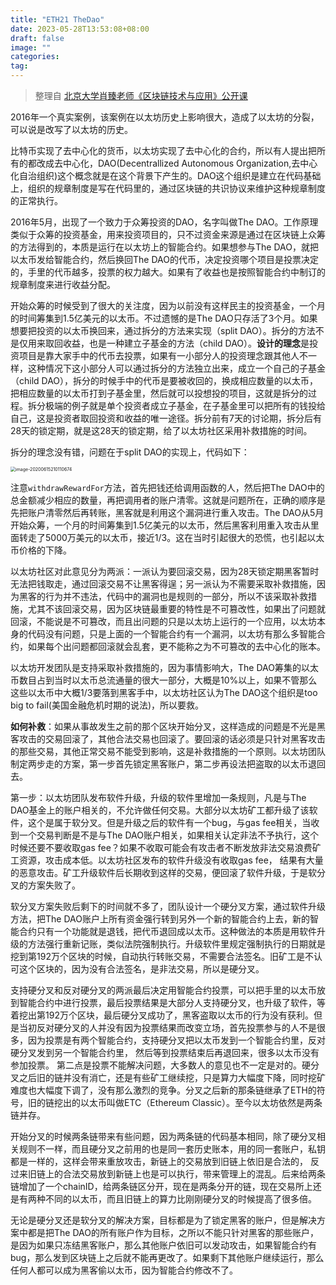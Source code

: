 ```yaml
---
title: "ETH21 TheDao"
date: 2023-05-28T13:53:08+08:00
draft: false
image: ""
categories: 
tag:
---
```


> 整理自 [北京大学肖臻老师《区块链技术与应用》公开课](https://www.bilibili.com/video/BV1Vt411X7JF?from=search&seid=14488407572640514229)

2016年一个真实案例，该案例在以太坊历史上影响很大，造成了以太坊的分裂，可以说是改写了以太坊的历史。



比特币实现了去中心化的货币，以太坊实现了去中心化的合约，所以有人提出把所有的都改成去中心化，DAO(Decentrallized Autonomous Organization,去中心化自治组织)这个概念就是在这个背景下产生的。DAO这个组织是建立在代码基础上，组织的规章制度是写在代码里的，通过区块链的共识协议来维护这种规章制度的正常执行。



2016年5月，出现了一个致力于众筹投资的DAO，名字叫做The DAO。工作原理类似于众筹的投资基金，用来投资项目的，只不过资金来源是通过在区块链上众筹的方法得到的，本质是运行在以太坊上的智能合约。如果想参与The DAO，就把以太币发给智能合约，然后换回The DAO的代币，决定投资哪个项目是投票决定的，手里的代币越多，投票的权力越大。如果有了收益也是按照智能合约中制订的规章制度来进行收益分配。



开始众筹的时候受到了很大的关注度，因为以前没有这样民主的投资基金，一个月的时间筹集到1.5亿美元的以太币。不过遗憾的是The DAO只存活了3个月。如果想要把投资的以太币换回来，通过拆分的方法来实现（split DAO）。拆分的方法不是仅用来取回收益，也是一种建立子基金的方法（child DAO）。**设计的理念**是投资项目是靠大家手中的代币去投票，如果有一小部分人的投资理念跟其他人不一样，这种情况下这小部分人可以通过拆分的方法独立出来，成立一个自己的子基金（child DAO），拆分的时候手中的代币是要被收回的，换成相应数量的以太币，把相应数量的以太币打到子基金里，然后就可以投想投的项目，这就是拆分的过程。拆分极端的例子就是单个投资者成立子基金，在子基金里可以把所有的钱投给自己，这是投资者取回投资和收益的唯一途径。拆分前有7天的讨论期，拆分后有28天的锁定期，就是这28天的锁定期，给了以太坊社区采用补救措施的时间。



拆分的理念没有错，问题在于split DAO的实现上，代码如下：

<img src="https://gitee.com//tiansir-wg/blogimg/raw/master/imgs/20200615210110.png" alt="image-20200615210110674" style="zoom:50%;" />

注意`withdrawRewardFor`方法，首先把钱还给调用函数的人，然后把The DAO中的总金额减少相应的数量，再把调用者的账户清零。这就是问题所在，正确的顺序是先把账户清零然后再转账，黑客就是利用这个漏洞进行重入攻击。The DAO从5月开始众筹，一个月的时间筹集到1.5亿美元的以太币，然后黑客利用重入攻击从里面转走了5000万美元的以太币，接近1/3。这在当时引起很大的恐慌，也引起以太币价格的下降。



以太坊社区对此意见分为两派：一派认为要回滚交易，因为28天锁定期黑客暂时无法把钱取走，通过回滚交易不让黑客得逞；另一派认为不需要采取补救措施，因为黑客的行为并不违法，代码中的漏洞也是规则的一部分，所以不该采取补救措施，尤其不该回滚交易，因为区块链最重要的特性是不可篡改性，如果出了问题就回滚，不能说是不可篡改，而且出问题的只是以太坊上运行的一个应用，以太坊本身的代码没有问题，只是上面的一个智能合约有一个漏洞，以太坊有那么多智能合约，如果每个出问题都回滚就会乱套，更不能称之为不可篡改的去中心化的账本。



以太坊开发团队是支持采取补救措施的，因为事情影响大，The DAO筹集的以太币数目占到当时以太币总流通量的很大一部分，大概是10%以上，如果不管那么这些以太币中大概1/3要落到黑客手中，以太坊社区认为The DAO这个组织是too big to fail(美国金融危机时期的说法)，所以要救。 



**如何补救**：如果从事故发生之前的那个区块开始分叉，这样造成的问题是不光是黑客攻击的交易回滚了，其他合法交易也回滚了。要回滚的话必须是只针对黑客攻击的那些交易，其他正常交易不能受到影响，这是补救措施的一个原则。以太坊团队制定两步走的方案，第一步首先锁定黑客账户，第二步再设法把盗取的以太币退回去。

第一步：以太坊团队发布软件升级，升级的软件里增加一条规则，凡是与The DAO基金上的账户相关的，不允许做任何交易。大部分以太坊矿工都升级了该软件，这个是属于软分叉。但是升级之后的软件有一个bug，与gas fee相关，当收到一个交易判断是不是与The DAO账户相关，如果相关认定非法不予执行，这个时候还要不要收取gas fee？如果不收取可能会有攻击者不断发放非法交易浪费矿工资源，攻击成本低。以太坊社区发布的软件升级没有收取gas fee， 结果有大量的恶意攻击。矿工升级软件后长期收到这样的交易，便回滚了软件升级，于是软分叉的方案失败了。

软分叉方案失败后剩下的时间就不多了，团队设计一个硬分叉方案，通过软件升级方法，把The DAO账户上所有资金强行转到另外一个新的智能合约上去，新的智能合约只有一个功能就是退钱，把代币退回成以太币。这种做法的本质是用软件升级的方法强行重新记账，类似法院强制执行。升级软件里规定强制执行的日期就是挖到第192万个区块的时候，自动执行转账交易，不需要合法签名。旧矿工是不认可这个区块的，因为没有合法签名，是非法交易，所以是硬分叉。



支持硬分叉和反对硬分叉的两派最后决定用智能合约投票，可以把手里的以太币放到智能合约中进行投票，最后投票结果是大部分人支持硬分叉，也升级了软件，等着挖出第192万个区块，最后硬分叉成功了，黑客盗取以太币的行为没有获利。但是当初反对硬分叉的人并没有因为投票结果而改变立场，首先投票参与的人不是很多，因为投票是有两个智能合约，支持硬分叉把以太币发到一个智能合约里，反对硬分叉发到另一个智能合约里， 然后等到投票结束后再退回来，很多以太币没有参加投票。 第二点是投票不能解决问题，大多数人的意见也不一定是对的。硬分叉之后旧的链并没有消亡，还是有些矿工继续挖，只是算力大幅度下降，同时挖矿难度也大幅度下调了，没有那么激烈的竞争。分叉之后新的那条链继承了ETH的符号，旧的链挖出的以太币叫做ETC（Ethereum Classic）。至今以太坊依然是两条链并存。



开始分叉的时候两条链带来有些问题，因为两条链的代码基本相同，除了硬分叉相关规则不一样，而且硬分叉之前用的也是同一套历史账本，用的同一套账户，私钥都是一样的，这样会带来重放攻击，新链上的交易放到旧链上依旧是合法的， 反过来旧链上的合法交易放到新链上也是可以执行，带来管理上的混乱。后来给两条链增加了一个chainID，给两条链区分开，现在是两条分开的链，现在交易所上还是有两种不同的以太币，而且旧链上的算力比刚刚硬分叉的时候提高了很多倍。



无论是硬分叉还是软分叉的解决方案，目标都是为了锁定黑客的账户，但是解决方案中都是把The DAO的所有账户作为目标，之所以不能只针对黑客的那些账户，是因为如果只冻结黑客账户，那么其他账户依旧可以发动攻击，如果智能合约有bug，那么发到区块链上之后就不能再更改了。如果剩下其他账户继续运行，那么任何人都可以成为黑客偷以太币，因为智能合约修改不了。


